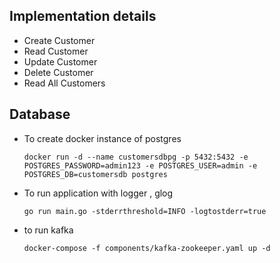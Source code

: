 ## Implementation details
- Create Customer
- Read Customer
- Update Customer
- Delete Customer
- Read All Customers

## Database

- To create docker instance of postgres

    ```docker run -d --name customersdbpg -p 5432:5432 -e POSTGRES_PASSWORD=admin123 -e POSTGRES_USER=admin -e POSTGRES_DB=customersdb postgres```

- To run application with logger , glog

    ```go run main.go -stderrthreshold=INFO -logtostderr=true```

- to run kafka

    ```docker-compose -f components/kafka-zookeeper.yaml up -d```